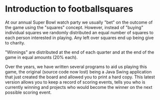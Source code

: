 # Introduction to footballsquares

At our annual Super Bowl watch party we usually "bet" on the
outcome of the game using the "squares" concept. However, instead 
of "buying" individual squares we randomly distributed an equal number of
squares to each person interested in playing. Any left over squares end up being 
give to charity.

"Winnings" are distributed at the end of each quarter and at the end of the game
in equal amounts (20% each).

Over the years, we have written several programs to aid us playing this game,
the original (source code now lost) being a Java Swing application that just
created the board and allowed you to print a hard copy. This latest version allows
you to keep a record of scoring events, tells you who is currently winning and
projects who would become the winner on the next possible scoring event.  